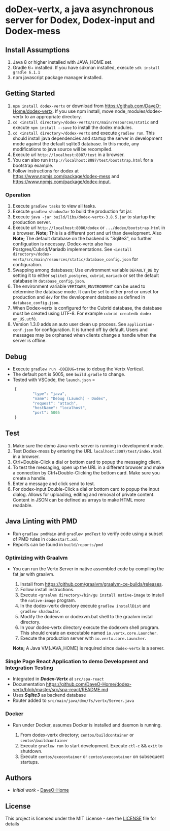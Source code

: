 # doDex-vertx, a java asynchronous server for Dodex, Dodex-input and Dodex-mess

## Install Assumptions

1. Java 8 or higher installed with JAVA_HOME set.
2. Gradle 6+ installed. If you have sdkman installed, execute ```sdk install gradle 6.1.1```
3. npm javascript package manager installed.

## Getting Started

1. ```npm install dodex-vertx``` or download from <https://github.com/DaveO-Home/dodex-vertx>. If you use npm install, move node_modules/dodex-vertx to an appropriate directory.
2. ```cd <install directory>/dodex-vertx/src/main/resources/static``` and execute ```npm install --save``` to install the dodex modules.
3. ```cd <install directory>/dodex-vertx``` and execute ```gradlew run```. This should install java dependencies and startup the server in development mode against the default sqlite3 database. In this mode, any modifications to java source will be recompiled.
4. Execute url ```http://localhost:8087/test``` in a browser.
5. You can also run ```http://localhost:8087/test/bootstrap.html``` for a bootstrap example.
6. Follow instructions for dodex at <https://www.npmjs.com/package/dodex-mess> and <https://www.npmjs.com/package/dodex-input>.

### Operation

1. Execute ```gradlew tasks``` to view all tasks.
2. Execute ```gradlew shadowJar``` to build the production fat jar.
3. Execute ```java -jar build/libs/dodex-vertx-3.8.5.jar``` to startup the production server.
4. Execute url ```http://localhost:8080/dodex``` or ```.../dodex/bootstrap.html``` in a browser. __Note;__ This is a different port and url than development. Also __Note;__ The default database on the backend is "Sqlite3", no further configuation is necessay. Dodex-vertx also has Postgres/Cubrid/Mariadb implementations. See ```<install directory>/dodex-vertx/src/main/resources/static/database_config.json``` for configuration.
5. Swapping among databases; Use environment variable ```DEFAULT_DB``` by setting it to either ```sqlite3``` ,```postgres```, ```cubrid```, ```mariadb``` or set the default database in ```database_config.json```.
6. The environment variable ```VERTXWEB_ENVIRONMENT``` can be used to determine the database mode. It can be set to either ``prod`` or unset for production and ``dev`` for the development database as defined in ``database_config.json``.
7. When Dodex-vertx is configured for the Cubrid database, the database must be created using UTF-8. For example ```cubrid createdb dodex en_US.utf8```.
8. Version 1.3.0 adds an auto user clean up process. See ```application-conf.json``` for configuration. It is turned off by default. Users and messages may be orphaned when clients change a handle when the server is offline.

## Debug

* Execute `gradlew run -DDEBUG=true` to debug the Vertx Vertical.
* The default port is 5005, see `build.gradle` to change.
* Tested with VSCode, the `launch.json` =
  
```javascript
    {
            "type": "java",
            "name": "Debug (Launch) - Dodex",
            "request": "attach",
            "hostName": "localhost",
            "port": 5005
    }
```

## Test

1. Make sure the demo Java-vertx server is running in development mode.
2. Test Dodex-mess by entering the URL `localhost:3087/test/index.html` in a browser.
3. Ctrl+Double-Click a dial or bottom card to popup the messaging client.
4. To test the messaging, open up the URL in a different browser and make a connection by Ctrl+Double-Clicking the bottom card. Make sure you create a handle.
5. Enter a message and click send to test.
6. For dodex-input Double-Click a dial or bottom card to popup the input dialog. Allows for uploading, editing and removal of private content. Content in JSON can be defined as arrays to make HTML more readable.

## Java Linting with PMD

* Run `gradlew pmdMain` and `gradlew pmdTest` to verify code using a subset of PMD rules in `dodexstart.xml`
* Reports can be found in `build/reports/pmd`

### Optimizing with Graalvm

* You can run the Vertx Server in native assembled code by compiling the fat jar with graalvm.

  1. Install from <https://github.com/graalvm/graalvm-ce-builds/releases>.
  2. Follow install instructions.
  3. Execute ```<graalvm directory>/bin/gu install native-image``` to install the ```native-image``` program.
  4. In the dodex-vertx directory execute ```gradlew installDist``` and ```gradlew shadowJar```.
  5. Modify the dodexvm or dodexvm.bat shell to the graalvm install directory.
  6. In your dodex-vertx directory execute the dodexvm shell program. This should create an executable named ```io.vertx.core.Launcher```.
  7. Execute the production server with ```io.vertx.core.Launcher```.

   __Note;__ A Java VM(JAVA_HOME) is required since ```dodex-vertx``` is a server.

### Single Page React Application to demo Development and Integration Testing

* Integrated in ***Dodex-Vertx*** at `src/spa-react`
* Documentation <https://github.com/DaveO-Home/dodex-vertx/blob/master/src/spa-react/README.md>
* Uses ***Sqlite3*** as backend database
* Router added to `src/main/java/dmo/fs/vertx/Server.java`

### Docker

* Run under Docker, assumes Docker is installed and daemon is running.

  1. From dodex-vertx directory; ```centos/buildcontainer``` or ```centos\buildcontainer```
  2. Execute ```gradlew run``` to start development. Execute ```ctl-c``` && ```exit``` to shutdown.
  3. Execute ```centos/execontainer``` or ```centos\execontainer``` on subsequent startups.

## Authors

* *Initial work* - [DaveO-Home](https://github.com/DaveO-Home)

## License

This project is licensed under the MIT License - see the [LICENSE](LICENSE) file for details
